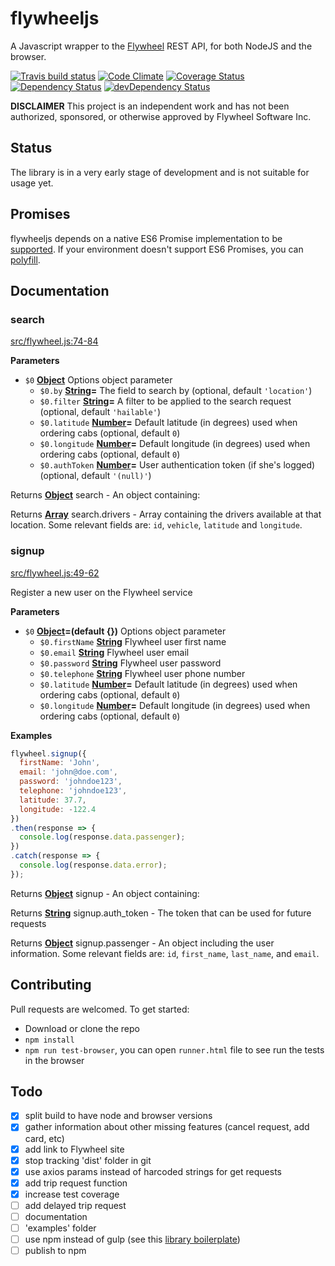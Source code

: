 # flywheeljs

A Javascript wrapper to the [Flywheel](http://flywheel.com/) REST API, for both NodeJS and the browser.

[![Travis build status](http://img.shields.io/travis/jchavarri/flywheeljs.svg?style=flat)](https://travis-ci.org/jchavarri/flywheeljs)
[![Code Climate](https://codeclimate.com/github/jchavarri/flywheeljs/badges/gpa.svg)](https://codeclimate.com/github/jchavarri/flywheeljs)
[![Coverage Status](https://coveralls.io/repos/github/jchavarri/flywheeljs/badge.svg?branch=master)](https://coveralls.io/github/jchavarri/flywheeljs?branch=master)
[![Dependency Status](https://david-dm.org/jchavarri/flywheeljs.svg)](https://david-dm.org/jchavarri/flywheeljs)
[![devDependency Status](https://david-dm.org/jchavarri/flywheeljs/dev-status.svg)](https://david-dm.org/jchavarri/flywheeljs#info=devDependencies)

**DISCLAIMER** This project is an independent work and has not been authorized, sponsored, or otherwise approved by Flywheel Software Inc.

## Status

The library is in a very early stage of development and is not suitable for usage yet.

[](<## Install>)

[](<- NodeJS / Browserify: `npm install flywheeljs --save`>)

[](<- 1998 script tag: [TODO]>)

## Promises

flywheeljs depends on a native ES6 Promise implementation to be [supported](http://caniuse.com/promises).
If your environment doesn't support ES6 Promises, you can [polyfill](https://github.com/jakearchibald/es6-promise).

## Documentation

### search

[src/flywheel.js:74-84](https://github.com/jchavarri/flywheeljs/blob/36f38f1fc263dfe84f38f17166957856213346b8/src/flywheel.js#L74-L84 "Source code on GitHub")

**Parameters**

-   `$0` **[Object](https://developer.mozilla.org/en-US/docs/Web/JavaScript/Reference/Global_Objects/Object)** Options object parameter
    -   `$0.by` **[String](https://developer.mozilla.org/en-US/docs/Web/JavaScript/Reference/Global_Objects/String)=** The field to search by (optional, default `'location'`)
    -   `$0.filter` **[String](https://developer.mozilla.org/en-US/docs/Web/JavaScript/Reference/Global_Objects/String)=** A filter to be applied to the search request (optional, default `'hailable'`)
    -   `$0.latitude` **[Number](https://developer.mozilla.org/en-US/docs/Web/JavaScript/Reference/Global_Objects/Number)=** Default latitude (in degrees) used when ordering cabs (optional, default `0`)
    -   `$0.longitude` **[Number](https://developer.mozilla.org/en-US/docs/Web/JavaScript/Reference/Global_Objects/Number)=** Default longitude (in degrees) used when ordering cabs (optional, default `0`)
    -   `$0.authToken` **[Number](https://developer.mozilla.org/en-US/docs/Web/JavaScript/Reference/Global_Objects/Number)=** User authentication token (if she's logged) (optional, default `'(null)'`)

Returns **[Object](https://developer.mozilla.org/en-US/docs/Web/JavaScript/Reference/Global_Objects/Object)** search - An object containing:

Returns **[Array](https://developer.mozilla.org/en-US/docs/Web/JavaScript/Reference/Global_Objects/Array)** search.drivers - Array containing the drivers available at that location. Some relevant fields are: `id`, `vehicle`, `latitude` and `longitude`.

### signup

[src/flywheel.js:49-62](https://github.com/jchavarri/flywheeljs/blob/36f38f1fc263dfe84f38f17166957856213346b8/src/flywheel.js#L49-L62 "Source code on GitHub")

Register a new user on the Flywheel service

**Parameters**

-   `$0` **[Object](https://developer.mozilla.org/en-US/docs/Web/JavaScript/Reference/Global_Objects/Object)=(default {})** Options object parameter
    -   `$0.firstName` **[String](https://developer.mozilla.org/en-US/docs/Web/JavaScript/Reference/Global_Objects/String)** Flywheel user first name
    -   `$0.email` **[String](https://developer.mozilla.org/en-US/docs/Web/JavaScript/Reference/Global_Objects/String)** Flywheel user email
    -   `$0.password` **[String](https://developer.mozilla.org/en-US/docs/Web/JavaScript/Reference/Global_Objects/String)** Flywheel user password
    -   `$0.telephone` **[String](https://developer.mozilla.org/en-US/docs/Web/JavaScript/Reference/Global_Objects/String)** Flywheel user phone number
    -   `$0.latitude` **[Number](https://developer.mozilla.org/en-US/docs/Web/JavaScript/Reference/Global_Objects/Number)=** Default latitude (in degrees) used when ordering cabs (optional, default `0`)
    -   `$0.longitude` **[Number](https://developer.mozilla.org/en-US/docs/Web/JavaScript/Reference/Global_Objects/Number)=** Default longitude (in degrees) used when ordering cabs (optional, default `0`)

**Examples**

```javascript
flywheel.signup({
  firstName: 'John',
  email: 'john@doe.com',
  password: 'johndoe123',
  telephone: 'johndoe123',
  latitude: 37.7,
  longitude: -122.4
})
.then(response => {
  console.log(response.data.passenger);
})
.catch(response => {
  console.log(response.data.error);
});
```

Returns **[Object](https://developer.mozilla.org/en-US/docs/Web/JavaScript/Reference/Global_Objects/Object)** signup - An object containing:

Returns **[String](https://developer.mozilla.org/en-US/docs/Web/JavaScript/Reference/Global_Objects/String)** signup.auth_token - The token that can be used for future requests

Returns **[Object](https://developer.mozilla.org/en-US/docs/Web/JavaScript/Reference/Global_Objects/Object)** signup.passenger - An object including the user information. Some relevant fields are: `id`, `first_name`, `last_name`, and `email`.

## Contributing

Pull requests are welcomed. To get started:

-   Download or clone the repo
-   `npm install`
-   `npm run test-browser`, you can open `runner.html` file to see run the tests in the browser

## Todo

-   [x] split build to have node and browser versions
-   [x] gather information about other missing features (cancel request, add card, etc)
-   [x] add link to Flywheel site
-   [x] stop tracking 'dist' folder in git
-   [x] use axios params instead of harcoded strings for get requests
-   [x] add trip request function
-   [x] increase test coverage
-   [ ] add delayed trip request
-   [ ] documentation
-   [ ] 'examples' folder
-   [ ] use npm instead of gulp (see this [library boilerplate](https://github.com/gaearon/library-boilerplate))
-   [ ] publish to npm
